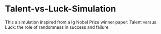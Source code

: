 # Talent-vs-Luck-Simulation
This a simulation inspired from a Ig Nobel Prize winner paper: Talent versus Luck: the role of randomness in success and failure 
